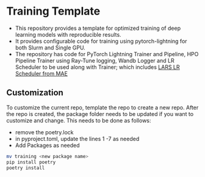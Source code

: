 # Training Template
- This repository provides a template for optimized training of deep learning models with reproducible results. 
- It provides configurable code for training using pytorch-lightning for both Slurm and Single GPU.
- The repository has code for PyTorch Lightning Trainer and Pipeline, HPO Pipeline Trainer using Ray-Tune logging, Wandb Logger and LR Scheduler to be used along with Trainer; which includes [LARS LR Scheduler from MAE](https://github.com/facebookresearch/mae/blob/main/util/lars.py)

## Customization
To customize the current repo, template the repo to create a new repo. After the repo is created, the package folder needs to be updated if you want to customize and change. This needs to be done as follows:

- remove the poetry.lock
- in pyproject.toml, update the lines 1 -7 as needed
- Add Packages as needed

```bash
mv training <new package name>
pip install poetry
poetry install
```